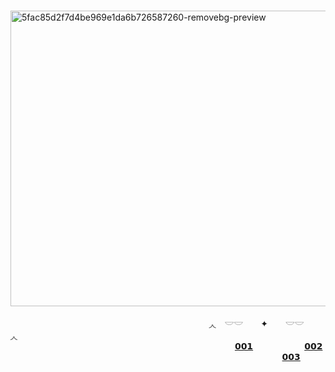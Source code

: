 ⠀⠀⠀⠀⠀⠀⠀⠀⠀⠀⠀⠀⠀⠀⠀⠀⠀⠀⠀ <img width="528" height="473" alt="5fac85d2f7d4be969e1da6b726587260-removebg-preview" src="https://github.com/user-attachments/assets/55297720-5d7d-48a1-8e05-750d4a2bcc22" />

⠀⠀⠀⠀⠀⠀⠀⠀⠀⠀⠀⠀⠀⠀⠀⠀⠀⠀⠀⠀⠀⠀⠀⠀⠀⠀⠀⠀⠀⠀⠀◞◟　𓎟𓎟　 ✦　　𓎟𓎟　　◞◟
⠀⠀⠀⠀⠀⠀⠀⠀⠀⠀⠀⠀⠀⠀⠀⠀⠀⠀⠀⠀⠀⠀⠀⠀⠀⠀⠀⠀⠀⠀⠀⠀⠀⠀⠀[𝟬𝟬𝟭](https://x.com/ppoafa)⠀⠀⠀⠀⠀⠀⠀⠀[𝟬𝟬𝟮](https://maplcc.straw.page)⠀⠀
⠀⠀⠀⠀⠀⠀⠀⠀⠀⠀⠀⠀⠀⠀⠀⠀⠀⠀⠀⠀⠀⠀⠀⠀⠀⠀⠀⠀⠀⠀⠀⠀⠀⠀⠀⠀⠀⠀⠀⠀[𝟬𝟬𝟯](https://pronouns.cc/@poafa)
